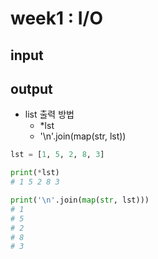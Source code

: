 # week1 : I/O
## input

## output
* list 출력 방법
  * *lst
  * '\n'.join(map(str, lst))
```python
lst = [1, 5, 2, 8, 3]

print(*lst)
# 1 5 2 8 3

print('\n'.join(map(str, lst)))
# 1
# 5
# 2
# 8
# 3
```